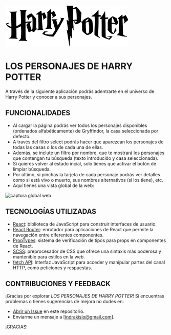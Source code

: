 ![Harry Potter](src/images/harrypotter.png)

# LOS PERSONAJES DE HARRY POTTER

A través de la siguiente aplicación podrás adentrarte en el universo de Harry Potter y conocer a sus personajes.

## FUNCIONALIDADES

- Al cargar la página podrás ver todos los personajes disponibles (ordenados alfabéticamente) de Gryffindor, la casa seleccionada por defecto.
- A través del filtro select podrás hacer que aparezcan los personajes de todas las casas o los de cada una de ellas.
- Además, se inclute un filtro por nombre, que te mostrará los personajes que contengan tu búsqueda (texto introducido y casa seleccionada).
- Si quieres volver al estado incial, solo tienes que activar el botón de limpiar búsqueda.
- Por último, si pinchas la tarjeta de cada personaje podrás ver detalles como si está vivo o muerto, sus nombres alternativos (si los tiene), etc.
- Aquí tienes una vista global de la web:

![captura global web](../../Proyectos/modulo-3-evaluacion-final-INDRAKL/src/images/Captura%20de%20pantalla%202024-02-19%20a%20las%2018.20.00.png)

## TECNOLOGÍAS UTILIZADAS

- [React](https://reactjs.org/): biblioteca de JavaScript para construir interfaces de usuario.
- [React Router](https://reactrouter.com/): enrutador para aplicaciones de React que permite la navegación entre diferentes componentes.
- [PropTypes](https://reactjs.org/docs/typechecking-with-proptypes.html): sistema de verificación de tipos para props en componentes de React.
- [SCSS](https://sass-lang.com/): preprocesador de CSS que ofrece una sintaxis más poderosa y mantenible para estilos en la web.
- [fetch API](https://developer.mozilla.org/en-US/docs/Web/API/Fetch_API): Interfaz JavaScript para acceder y manipular partes del canal HTTP, como peticiones y respuestas.

## CONTRIBUCIONES Y FEEDBACK

¡Gracias por explorar _LOS PERSONAJES DE HARRY POTTER_! Si encuentras problemas o tienes sugerencias de mejora no dudes en:

- [Abrir un Issue](https://github.com/Adalab/modulo-3-evaluacion-final-INDRAKL) en este repositorio.
- Enviarme un mensaje a [indrakislo@gmail.com].

¡GRACIAS!
